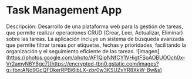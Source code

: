 # Task Management App
Descripción: Desarrollo de una plataforma web para la gestión de tareas, que permite realizar operaciones CRUD (Crear, Leer, Actualizar, Eliminar) sobre las tareas. La aplicación incluye un sistema de búsqueda avanzada que permite filtrar tareas por etiquetas, fechas y prioridades, facilitando la organización y el seguimiento eficiente de las tareas.
![imagen](https://photos.google.com/photo/AF1QipNNfCY1VHigtFSoAOBUOOch0x-Vr2amyN6Y8gc7](https://encrypted-tbn0.gstatic.com/images?q=tbn:ANd9GcQFDkerRPBi6jbLX-zbr0w3KSUZvYR8XkW-Bw&s)
